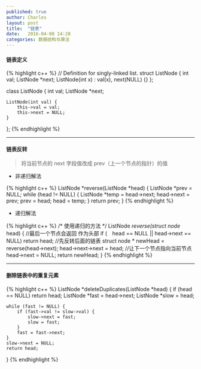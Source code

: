 ```yaml
---
published: true
author: Charles
layout: post
title:  "链表"
date:   2016-04-08 14:28
categories: 数据结构与算法
---
```


#### 链表定义

{% highlight c++ %}
// Definition for singly-linked list.
struct ListNode {
    int val;
    ListNode *next;
    ListNode(int x) : val(x), next(NULL) {}
};

class ListNode {
    int val;
    ListNode *next;

    ListNode(int val) {
        this->val = val;
        this->next = NULL;
    }
};
{% endhighlight %}


----------


#### 链表反转

> 将当前节点的 next 字段值改成 prev（上一个节点的指针）的值

- 非递归解法

{% highlight c++ %}
ListNode *reverse(ListNode *head) {
    ListNode *prev = NULL;
    while (head != NULL) {
        ListNode *temp = head->next;
        head->next = prev;
        prev = head;
        head = temp;
    }
    return prev;
}
{% endhighlight %}

- 递归解法

{% highlight c++ %}
/* 使用递归的方法 */
ListNode *reverse(struct node* head) {
    //最后一个节点会返回 作为头部
    if (　head == NULL || head->next == NULL) return head;
    //先反转后面的链表
    struct node * newHead = reverse(head->next);
    head->next->next = head; //让下一个节点指向当前节点
    head->next = NULL;
    return newHead;
}
{% endhighlight %}


----------

#### 删除链表中的重复元素

{% highlight c++ %}
ListNode *deleteDuplicates(ListNode *head) {
    if (head == NULL) return head;
    ListNode *fast = head->next;
    ListNode *slow = head;

    while (fast != NULL) {
        if (fast->val != slow->val) {
            slow->next = fast;
            slow = fast;
        }
        fast = fast->next;
    }
    slow->next = NULL;
    return head;
}
{% endhighlight %}